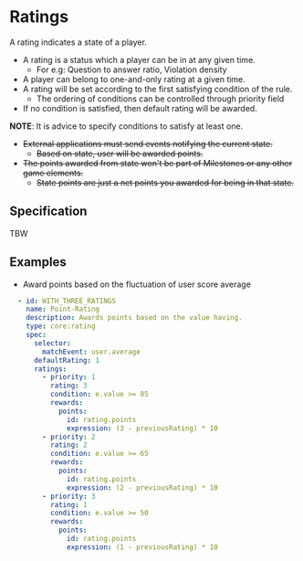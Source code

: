 # Ratings

A rating indicates a state of a player.

* A rating is a status which a player can be in at any given time.
  * For e.g: Question to answer ratio, Violation density
* A player can belong to one-and-only rating at a given time.
* A rating will be set according to the first satisfying condition of the rule.
  * The ordering of conditions can be controlled through priority field
* If no condition is satisfied, then default rating will be awarded.

 **NOTE**: It is advice to specify conditions to satisfy at least one.
 
* ~~External applications must send events notifying the current state.~~
  * ~~Based on state, user will be awarded points.~~
* ~~The points awarded from state won't be part of Milestones or any other game elements.~~
  * ~~State points are just a net points you awarded for being in that state.~~


## Specification
TBW

## Examples

* Award points based on the fluctuation of user score average 
```yaml
  - id: WITH_THREE_RATINGS
    name: Point-Rating
    description: Awards points based on the value having.
    type: core:rating
    spec:
      selector:
        matchEvent: user.average
      defaultRating: 1
      ratings:
        - priority: 1
          rating: 3
          condition: e.value >= 85
          rewards:
            points:
              id: rating.points
              expression: (3 - previousRating) * 10
        - priority: 2
          rating: 2
          condition: e.value >= 65
          rewards:
            points:
              id: rating.points
              expression: (2 - previousRating) * 10
        - priority: 3
          rating: 1
          condition: e.value >= 50
          rewards:
            points:
              id: rating.points
              expression: (1 - previousRating) * 10
```